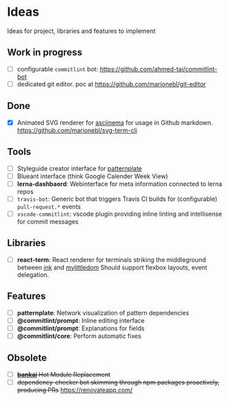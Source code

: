 # Ideas

Ideas for project, libraries and features to implement

## Work in progress
* [ ] configurable `commitlint` bot: https://github.com/ahmed-taj/commitlint-bot
* [ ] dedicated git editor. poc at https://github.com/marionebl/git-editor

## Done
* [x] Animated SVG renderer for [asciinema](https://github.com/asciinema/asciinema-player) for usage in Github markdown. https://github.com/marionebl/svg-term-cli

## Tools

* [ ] Styleguide creator interface for [patternplate](https://github.com/sinnerschrader/patternplate)
* [ ] Blueant interface (think Google Calender Week View)
* [ ] **lerna-dashbaord**: Webinterface for meta information connected to lerna repos
* [ ] `travis-bot`: Generic bot that triggers Travis CI builds for (configurable) `pull-request.*` events
* [ ] `vscode-commitlint`: vscode plugin providing inline linting and intellisense for commit messages

## Libraries

* [ ] **react-term**: React renderer for terminals striking the middleground between [ink](https://github.com/vadimdemedes/ink) and [mylittledom](https://github.com/manaflair/mylittledom) Should support flexbox layouts, event delegation.

## Features

* [ ] **patternplate**: Network visualization of pattern dependencies
* [ ] **@commitlint/prompt**: Inline editing interface
* [ ] **@commitlint/prompt**: Explanations for fields
* [ ] **@commitlint/core**: Perform automatic fixes

## Obsolete
* [ ] ~~[**bankai**](https://github.com/yoshuawuyts/bankai/issues/31) Hot Module Replacement~~
* [ ] ~~dependency-checker bot skimming through npm packages proactively, producing PRs~~ https://renovateapp.com/
